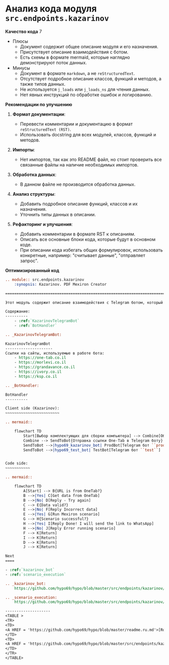 # Анализ кода модуля `src.endpoints.kazarinov`

**Качество кода**
7
- Плюсы
    - Документ содержит общее описание модуля и его назначения.
    - Присутствует описание взаимодействия с ботом.
    - Есть схемы в формате mermaid, которые наглядно демонстрируют поток данных.
- Минусы
    - Документ в формате `markdown`, а не `reStructuredText`.
    - Отсутствует подробное описание классов, функций и методов, а также типов данных.
    - Не используется `j_loads` или `j_loads_ns` для чтения данных.
    - Нет явных инструкций по обработке ошибок и логированию.

**Рекомендации по улучшению**

1. **Формат документации**:
   - Перевести комментарии и документацию в формат `reStructuredText (RST)`.
   - Использовать docstring для всех модулей, классов, функций и методов.

2. **Импорты**:
   - Нет импортов, так как это README файл, но стоит проверить все связанные файлы на наличие необходимых импортов.

3. **Обработка данных**:
   - В данном файле не производится обработка данных.

4. **Анализ структуры**:
   - Добавить подробное описание функций, классов и их назначения.
   - Уточнить типы данных в описании.

5. **Рефакторинг и улучшения**:
   - Добавить комментарии в формате RST к описаниям.
   - Описать все основные блоки кода, которые будут в основном коде.
   - При описании кода избегать общих формулировок, использовать конкретные, например: "считывает данные", "отправляет запрос".

**Оптимизированный код**

```rst
.. module:: src.endpoints.kazarinov
    :synopsis: Kazarinov. PDF Mexiron Creator

=========================================================================================

Этот модуль содержит описание взаимодействия с Telegram ботом, который используется для формирования PDF файлов из ссылок One-Tab.

Содержание:
----------
    - :ref:`KazarinovTelegramBot`
    - :ref:`BotHandler`

.. _KazarinovTelegramBot:

KazarinovTelegramBot
---------------------
Ссылки на сайты, используемые в работе бота:
    - https://one-tab.co.il
    - https://morlevi.co.il
    - https://grandavance.co.il
    - https://ivory.co.il
    - https://ksp.co.il

.. _BotHandler:

BotHandler
----------

Client side (Kazarinov):
~~~~~~~~~~~~~~~~~~~~~~~~

.. mermaid::

    flowchart TD
        Start[Выбор комплектующих для сборки компьютера] --> Combine[Объединение в One-Tab]
        Combine --> SendToBot{Отправка ссылки One-Tab в Telegram боту}
        SendToBot -->|hypo69_kazarinov_bot| ProdBot[Telegram бот ``prod``]
        SendToBot -->|hypo69_test_bot| TestBot[Telegram бот ``test``]


Code side:
~~~~~~~~~~~

.. mermaid::

    flowchart TD
        A[Start] --> B{URL is from OneTab?}
        B -->|Yes| C[Get data from OneTab]
        B -->|No| D[Reply - Try again]
        C --> E{Data valid?}
        E -->|No| F[Reply Incorrect data]
        E -->|Yes| G[Run Mexiron scenario]
        G --> H{Scenario successful?}
        H -->|Yes| I[Reply Done! I will send the link to WhatsApp]
        H -->|No| J[Reply Error running scenario]
        F --> K[Return]
        I --> K[Return]
        D --> K[Return]
        J --> K[Return]

Next
====

- :ref:`kazarinov_bot`
- :ref:`scenario_execution`

.. _kazarinov_bot:
    https://github.com/hypo69/hypo/blob/master/src/endpoints/kazarinov/kazarinov_bot.md

.. _scenario_execution:
    https://github.com/hypo69/hypo/blob/master/src/endpoints/kazarinov/scenarios/README.MD

--------------------
<TABLE >
<TR>
<TD>
<A HREF = 'https://github.com/hypo69/hypo/blob/master/readme.ru.md'>[Root ↑]</A>
</TD>
<TD>
<A HREF = 'https://github.com/hypo69/hypo/blob/master/src/endpoints/kazarinov/readme.ru.md'>Русский</A>
</TD>
</TR>
</TABLE>
```